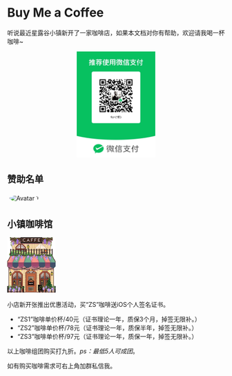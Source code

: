 # Buy Me a Coffee

听说最近星露谷小镇新开了一家咖啡店，如果本文档对你有帮助，欢迎请我喝一杯咖啡~

<div align = "center">

<img src="/wxpay.jpg" width="36%" height="36%" alt="wxpay" />

</div>

## 赞助名单

<div class="con">
    <div class="image">
        <img src="http://q1.qlogo.cn/g?b=qq&nk=1714050472&s=640" alt="Avatar 1">
        <div class="description">
            <p>感谢“奏”赞助的100元</p>
        </div>
    </div>
</div>

<style type="text/css">
    .con{
        display: flex;
        flex-wrap: wrap;
        justify-content: left;
        align-items: center;
    }
    .con .image{
        margin: 5px;
        position: relative;
    }
    .con .image img{
        width: 50px;
        height: 50px;
        border-radius: 50%;
        cursor: pointer;
    }
    .con .description{
        position: absolute;
        bottom: -40px;
        text-align: center;
        left: 105%;
        transform: translateX(-40%);
        width: 200px;
        background-color: #fd869d;
        padding: 0px 3px 0px 3px;
        box-shadow: 0px 2px 5px rgba(0,0,0,0.3);
        opacity: 0;
        transition: opacity 0.3s ease-in-out;
        z-index: 9999;
    }
    .con .description p {
        line-height: 1px;
        color: #fff;
    }
    .con .image:hover .description{
         opacity: 1;
    }
</style>

## 小镇咖啡馆

![coffee shop](/coffee_shop.png "coffee shop")

小店新开张推出优惠活动，买“ZS”咖啡送iOS个人签名证书。

+ “ZS1”咖啡单价杯/40元（证书理论一年，质保3个月，掉签无限补。）
+ “ZS2”咖啡单价杯/78元（证书理论一年，质保半年，掉签无限补。）
+ “ZS3”咖啡单价杯/97元（证书理论一年，质保一年，掉签无限补。）

以上咖啡组团购买打九折。*ps：最低5人可成团*。

如有购买咖啡需求可右上角加群私信我。
